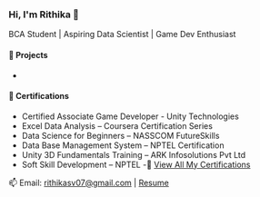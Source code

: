 ### Hi, I'm Rithika 👋  
BCA Student | Aspiring Data Scientist | Game Dev Enthusiast  

#### 🚀 Projects
-
#### 📜 Certifications
- Certified Associate Game Developer - Unity Technologies
- Excel Data Analysis – Coursera Certification Series
- Data Science for Beginners – NASSCOM FutureSkills
- Data Base Management System – NPTEL Certification
- Unity 3D Fundamentals Training – ARK Infosolutions Pvt Ltd
- Soft Skill Development – NPTEL
-📜 [View All My Certifications](https://drive.google.com/drive/folders/1QAiHAwFg-kGGPl4SmCZoNLpd8Y7ET8c3?usp=drive_link)
  
📫 Email: rithikasv07@gmail.com | [Resume](https://docs.google.com/document/d/15TPfQcNxUnBvJmAAYdRjMiE1lm0a2ZKWU8oLigtxWeI/edit?usp=sharing)
